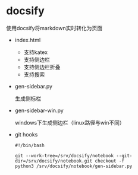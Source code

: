 # docsify

使用docsify将markdown实时转化为页面

* index.html
	* 支持katex
	* 支持侧边栏
	* 支持侧边栏折叠
	* 支持搜索
* gen-sidebar.py
	
	生成侧标栏
	
* gen-sidebar-win.py
	
	windows下生成侧边栏（linux路径与win不同）
	
* git hooks

	```shell
	#!/bin/bash
	
	git --work-tree=/srv/docsify/notebook --git-dir=/srv/docsify/notebook.git checkout -f 
	python3 /srv/docsify/notebook/gen-sidebar.py

	```